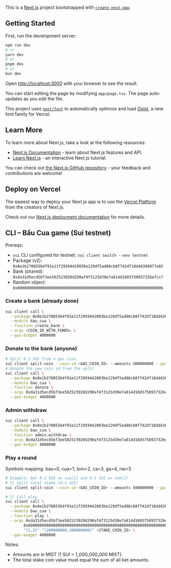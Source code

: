 This is a [Next.js](https://nextjs.org) project bootstrapped with [`create-next-app`](https://nextjs.org/docs/app/api-reference/cli/create-next-app).

## Getting Started

First, run the development server:

```bash
npm run dev
# or
yarn dev
# or
pnpm dev
# or
bun dev
```

Open [http://localhost:3000](http://localhost:3000) with your browser to see the result.

You can start editing the page by modifying `app/page.tsx`. The page auto-updates as you edit the file.

This project uses [`next/font`](https://nextjs.org/docs/app/building-your-application/optimizing/fonts) to automatically optimize and load [Geist](https://vercel.com/font), a new font family for Vercel.

## Learn More

To learn more about Next.js, take a look at the following resources:

- [Next.js Documentation](https://nextjs.org/docs) - learn about Next.js features and API.
- [Learn Next.js](https://nextjs.org/learn) - an interactive Next.js tutorial.

You can check out [the Next.js GitHub repository](https://github.com/vercel/next.js) - your feedback and contributions are welcome!

## Deploy on Vercel

The easiest way to deploy your Next.js app is to use the [Vercel Platform](https://vercel.com/new?utm_medium=default-template&filter=next.js&utm_source=create-next-app&utm_campaign=create-next-app-readme) from the creators of Next.js.

Check out our [Next.js deployment documentation](https://nextjs.org/docs/app/building-your-application/deploying) for more details.

## CLI – Bầu Cua game (Sui testnet)

Prereqs:

- `sui` CLI configured for testnet: `sui client switch --env testnet`
- Package (v2): `0x8e1b270855b4f91e11f2959442003be129df5ad88cb8f742df18dd4366077a82`
- Bank (shared): `0xda31d5ecd5bf3ee502523920d290af4f3125d30e7a814d160375893732befcc7`
- Random object: `0x0000000000000000000000000000000000000000000000000000000000000006`

### Create a bank (already done)

```bash
sui client call \
  --package 0x8e1b270855b4f91e11f2959442003be129df5ad88cb8f742df18dd4366077a82 \
  --module bau_cua \
  --function create_bank \
  --args <COIN_ID_WITH_FUNDS> \
  --gas-budget 4000000
```

### Donate to the bank (anyone)

```bash
# Split 0.5 SUI from a gas coin
sui client split-coin --coin-id <GAS_COIN_ID> --amounts 500000000 --gas-budget 4000000
# Donate the new coin id from the split
sui client call \
  --package 0x8e1b270855b4f91e11f2959442003be129df5ad88cb8f742df18dd4366077a82 \
  --module bau_cua \
  --function donate \
  --args 0xda31d5ecd5bf3ee502523920d290af4f3125d30e7a814d160375893732befcc7 <NEW_COIN_ID> \
  --gas-budget 4000000
```

### Admin withdraw

```bash
sui client call \
  --package 0x8e1b270855b4f91e11f2959442003be129df5ad88cb8f742df18dd4366077a82 \
  --module bau_cua \
  --function admin_withdraw \
  --args 0xda31d5ecd5bf3ee502523920d290af4f3125d30e7a814d160375893732befcc7 <AMOUNT_IN_MIST> <RECIPIENT_ADDRESS> \
  --gas-budget 4000000
```

### Play a round

Symbols mapping: bau=0, cua=1, tom=2, ca=3, ga=4, nai=5

```bash
# Example: bet 0.2 SUI on cua(1) and 0.3 SUI on tom(2)
# 1) Split total stake (0.5 SUI)
sui client split-coin --coin-id <GAS_COIN_ID> --amounts 500000000 --gas-budget 4000000

# 2) Call play
sui client call \
  --package 0x8e1b270855b4f91e11f2959442003be129df5ad88cb8f742df18dd4366077a82 \
  --module bau_cua \
  --function play \
  --args 0xda31d5ecd5bf3ee502523920d290af4f3125d30e7a814d160375893732befcc7 \
        0x0000000000000000000000000000000000000000000000000000000000000006 \
        "[1,2]" "[200000000,300000000]" <STAKE_COIN_ID> \
  --gas-budget 4000000
```

Notes:

- Amounts are in MIST (1 SUI = 1_000_000_000 MIST).
- The total stake coin value must equal the sum of all bet amounts.
